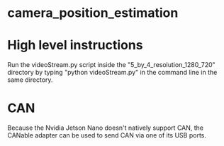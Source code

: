 # camera_position_estimation

# High level instructions
Run the videoStream.py script inside the "5_by_4_resolution_1280_720" directory by typing "python videoStream.py" in the command line in the same directory.

# CAN
Because the Nvidia Jetson Nano doesn't natively support CAN, the CANable adapter can be used to send CAN via one of its USB ports.
